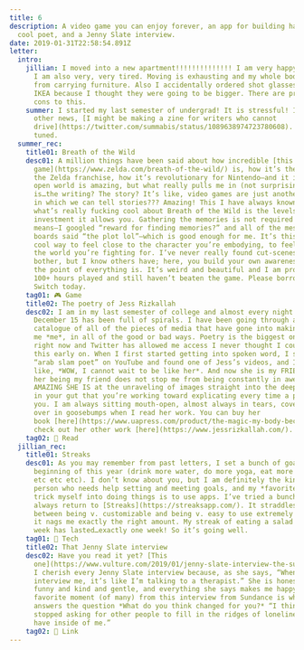 ```yaml
---
title: 6
description: A video game you can enjoy forever, an app for building habits, a
  cool poet, and a Jenny Slate interview.
date: 2019-01-31T22:58:54.891Z
letter:
  intro:
    jillian: I moved into a new apartment!!!!!!!!!!!!!! I am very happy about this.
      I am also very, very tired. Moving is exhausting and my whole body hurts
      from carrying furniture. Also I accidentally ordered shot glasses from
      IKEA because I thought they were going to be bigger. There are pros and
      cons to this.
    summer: I started my last semester of undergrad! It is stressful! I am sad! In
      other news, [I might be making a zine for writers who cannot
      drive](https://twitter.com/summabis/status/1089638974723780608). Stay
      tuned.
  summer_rec:
    title01: Breath of the Wild
    desc01: A million things have been said about how incredible [this
      game](https://www.zelda.com/breath-of-the-wild/) is, how it’s the best of
      the Zelda franchise, how it’s revolutionary for Nintendo—and it is! The
      open world is amazing, but what really pulls me in (not surprisingly)
      is…the writing? The story? It’s like, video games are just another medium
      in which we can tell stories??? Amazing! This I have always known, but
      what’s really fucking cool about Breath of the Wild is the levels of
      investment it allows you. Gathering the memories is not required by any
      means—I googled “reward for finding memories?” and all of the message
      boards said “the plot lol”—which is good enough for me. It’s this really
      cool way to feel close to the character you’re embodying, to feel close to
      the world you’re fighting for. I’ve never really found cut-scenes a
      bother, but I know others have; here, you build your own awareness of what
      the point of everything is. It’s weird and beautiful and I am probably at
      100+ hours played and still haven’t beaten the game. Please borrow a
      Switch today.
    tag01: 🎮 Game
    title02: The poetry of Jess Rizkallah
    desc02: I am in my last semester of college and almost every night since
      December 15 has been full of spirals. I have been going through an intense
      catalogue of all of the pieces of media that have gone into making
      me *me*, in all of the good or bad ways. Poetry is the biggest on my radar
      right now and Twitter has allowed me access I never thought I could have
      this early on. When I first started getting into spoken word, I searched
      “arab slam poet” on YouTube and found one of Jess’s videos, and I was
      like, *WOW, I cannot wait to be like her*. And now she is my FRIEND. And
      her being my friend does not stop me from being constantly in awe of how
      AMAZING SHE IS at the unraveling of images straight into the deep feeling
      in your gut that you’re working toward explicating every time a poem hits
      you. I am always sitting mouth-open, almost always in tears, covered all
      over in goosebumps when I read her work. You can buy her
      book [here](https://www.uapress.com/product/the-magic-my-body-becomes/) and
      check out her other work [here](https://www.jessrizkallah.com/).
    tag02: 📖 Read
  jillian_rec:
    title01: Streaks
    desc01: As you may remember from past letters, I set a bunch of goals at the
      beginning of this year (drink more water, do more yoga, eat more salads,
      etc etc etc). I don’t know about you, but I am definitely the kind of
      person who needs help setting and meeting goals, and my *favorite* way to
      trick myself into doing things is to use apps. I’ve tried a bunch, but I
      always return to [Streaks](https://streaksapp.com/). It straddles the line
      between being v. customizable and being v. easy to use extremely well, and
      it nags me exactly the right amount. My streak of eating a salad every
      week has lasted…exactly one week! So it’s going well.
    tag01: 📱 Tech
    title02: That Jenny Slate interview
    desc02: Have you read it yet? [This
      one](https://www.vulture.com/2019/01/jenny-slate-interview-the-sunlight-night-at-sundance.html).
      I cherish every Jenny Slate interview because, as she says, “When people
      interview me, it’s like I’m talking to a therapist.” She is honest and
      funny and kind and gentle, and everything she says makes me happy-cry. My
      favorite moment (of many) from this interview from Sundance is when she
      answers the question *What do you think changed for you?* “I think I
      stopped asking for other people to fill in the ridges of loneliness that I
      have inside of me.”
    tag02: 🔗 Link
---
```

